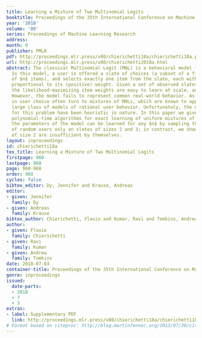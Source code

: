 ```yaml
---
title: Learning a Mixture of Two Multinomial Logits
booktitle: Proceedings of the 35th International Conference on Machine Learning
year: '2018'
volume: '80'
series: Proceedings of Machine Learning Research
address: 
month: 0
publisher: PMLR
pdf: http://proceedings.mlr.press/v80/chierichetti18a/chierichetti18a.pdf
url: http://proceedings.mlr.press/v80/chierichetti2018a.html
abstract: The classical Multinomial Logit (MNL) is a behavioral model for user choice.
  In this model, a user is offered a slate of choices (a subset of a finite universe
  of $n$ items), and selects exactly one item from the slate, each with probability
  proportional to its (positive) weight. Given a set of observed slates and choices,
  the likelihood-maximizing item weights are easy to learn at scale, and easy to interpret.
  However, the model fails to represent common real-world behavior. As a result, researchers
  in user choice often turn to mixtures of MNLs, which are known to approximate a
  large class of models of rational user behavior. Unfortunately, the only known algorithms
  for this problem have been heuristic in nature. In this paper we give the first
  polynomial-time algorithms for exact learning of uniform mixtures of two MNLs. Interestingly,
  the parameters of the model can be learned for any $n$ by sampling the behavior
  of random users only on slates of sizes 2 and 3; in contrast, we show that slates
  of size 2 are insufficient by themselves.
layout: inproceedings
id: chierichetti18a
tex_title: Learning a Mixture of Two Multinomial Logits
firstpage: 960
lastpage: 968
page: 960-968
order: 960
cycles: false
bibtex_editor: Dy, Jennifer and Krause, Andreas
editor:
- given: Jennifer
  family: Dy
- given: Andreas
  family: Krause
bibtex_author: Chierichetti, Flavio and Kumar, Ravi and Tomkins, Andrew
author:
- given: Flavio
  family: Chierichetti
- given: Ravi
  family: Kumar
- given: Andrew
  family: Tomkins
date: 2018-07-03
container-title: Proceedings of the 35th International Conference on Machine Learning
genre: inproceedings
issued:
  date-parts:
  - 2018
  - 7
  - 3
extras:
- label: Supplementary PDF
  link: http://proceedings.mlr.press/v80/chierichetti18a/chierichetti18a-supp.pdf
# Format based on citeproc: http://blog.martinfenner.org/2013/07/30/citeproc-yaml-for-bibliographies/
---
```


